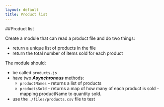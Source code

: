 ```yaml
---
layout: default
title: Product list
---
```


##Product list

Create a module that can read a product file and do two things:

* return a unique list of products in the file
* return the total number of items sold for each product

The module should:

* be called `products.js`
* have two ***Asynchronous*** methods:
  * `productNames` - returns a list of products
  * `productsSold` - returns a map of how many of each product is sold - mapping productName to quantity sold.
* use the `./files/products.csv` file to test
